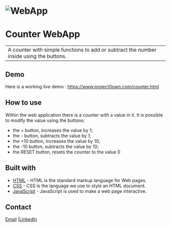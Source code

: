 # ![WebApp](https://github.com/andreabeltrami98/counterproject/blob/main/demoCounter.png)
# Counter WebApp
<table>
<tr>
<td>
  A counter with simple functions to add or subtract the number inside using the buttons.
</td>
</tr>
</table>


## Demo
Here is a working live demo :  https://www.project0own.com/counter.html


## How to use
Within the web application there is a counter with a value in it.
It is possible to modify the value using the buttons:
- the + button, increases the value by 1;
- the - button, subtracts the value by 1;
- the +10 button, increases the value by 10;
- the -10 button, subtracts the value by 10;
- the RESET button, resets the counter to the value 0


## Built with 

- [HTML](https://www.w3schools.com/html/default.asp) - HTML is the standard markup language for Web pages.
- [CSS](https://www.w3schools.com/css/default.asp) - CSS is the language we use to style an HTML document.
- [JavaScript](https://javascript.info) - JavaScript is used to make a web page interactive.


## Contact

[Email](mailto:andrea.beltrami@email.com) |[LinkedIn](https://www.linkedin.com/in/andrea-beltrami-819165252/)
